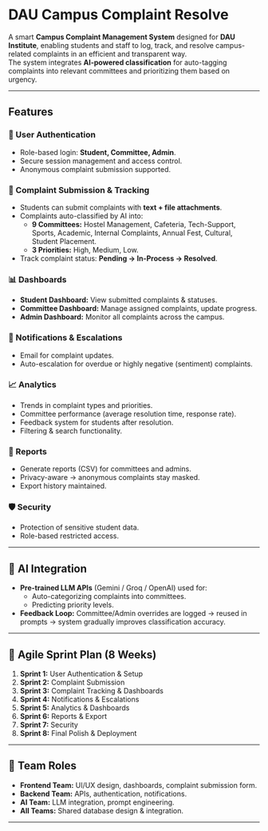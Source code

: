 # DAU Campus Complaint Resolve

A smart **Campus Complaint Management System** designed for **DAU Institute**, enabling students and staff to log, track, and resolve campus-related complaints in an efficient and transparent way.  
The system integrates **AI-powered classification** for auto-tagging complaints into relevant committees and prioritizing them based on urgency.

---

## Features

### 🔐 User Authentication
- Role-based login: **Student, Committee, Admin**.
- Secure session management and access control.
- Anonymous complaint submission supported.

### 📝 Complaint Submission & Tracking
- Students can submit complaints with **text + file attachments**.
- Complaints auto-classified by AI into:
  - **9 Committees:** Hostel Management, Cafeteria, Tech-Support, Sports, Academic, Internal Complaints, Annual Fest, Cultural, Student Placement.
  - **3 Priorities:** High, Medium, Low.
- Track complaint status: **Pending → In-Process → Resolved**.

### 📊 Dashboards
- **Student Dashboard:** View submitted complaints & statuses.
- **Committee Dashboard:** Manage assigned complaints, update progress.
- **Admin Dashboard:** Monitor all complaints across the campus.

### 🔔 Notifications & Escalations
- Email for complaint updates.
- Auto-escalation for overdue or highly negative (sentiment) complaints.

### 📈 Analytics
- Trends in complaint types and priorities.
- Committee performance (average resolution time, response rate).
- Feedback system for students after resolution.
- Filtering & search functionality.

### 📑 Reports
- Generate reports (CSV) for committees and admins.
- Privacy-aware → anonymous complaints stay masked.
- Export history maintained.

### 🛡 Security
- Protection of sensitive student data.
- Role-based restricted access.

---

## 🤖 AI Integration

- **Pre-trained LLM APIs** (Gemini / Groq / OpenAI) used for:
  - Auto-categorizing complaints into committees.
  - Predicting priority levels.
- **Feedback Loop:** Committee/Admin overrides are logged → reused in prompts → system gradually improves classification accuracy.

---

## 📅 Agile Sprint Plan (8 Weeks)

1. **Sprint 1:** User Authentication & Setup  
2. **Sprint 2:** Complaint Submission  
3. **Sprint 3:** Complaint Tracking & Dashboards  
4. **Sprint 4:** Notifications & Escalations  
5. **Sprint 5:** Analytics & Dashboards  
6. **Sprint 6:** Reports & Export  
7. **Sprint 7:** Security  
8. **Sprint 8:** Final Polish & Deployment  

---

## 👥 Team Roles

- **Frontend Team:** UI/UX design, dashboards, complaint submission form.  
- **Backend Team:** APIs, authentication, notifications.  
- **AI Team:** LLM integration, prompt engineering.  
- **All Teams:** Shared database design & integration.  

---
